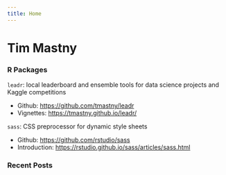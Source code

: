 ```yaml
---
title: Home
---
```


# Tim Mastny

### R Packages

`leadr`: local leaderboard and ensemble tools for data science projects and Kaggle competitions
  
  - Github: https://github.com/tmastny/leadr
  - Vignettes: https://tmastny.github.io/leadr/

`sass`: CSS preprocessor for dynamic style sheets
  
  - Github: https://github.com/rstudio/sass
  - Introduction: https://rstudio.github.io/sass/articles/sass.html

### Recent Posts